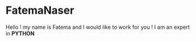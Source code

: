 # FatemaNaser
Hello ! my name is Fatema and I would like to work for you !
I am an expert in <b>PYTHON</b>
 
